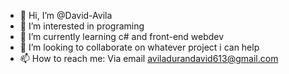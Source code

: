 - 👋 Hi, I’m @David-Avila
- 👀 I’m interested in programing
- 🌱 I’m currently learning c# and front-end webdev
- 💞️ I’m looking to collaborate on whatever project i can help
- 📫 How to reach me: Via email aviladurandavid613@gmail.com

<!---
David-Avila/David-Avila is a ✨ special ✨ repository because its `README.md` (this file) appears on your GitHub profile.
You can click the Preview link to take a look at your changes.
--->
